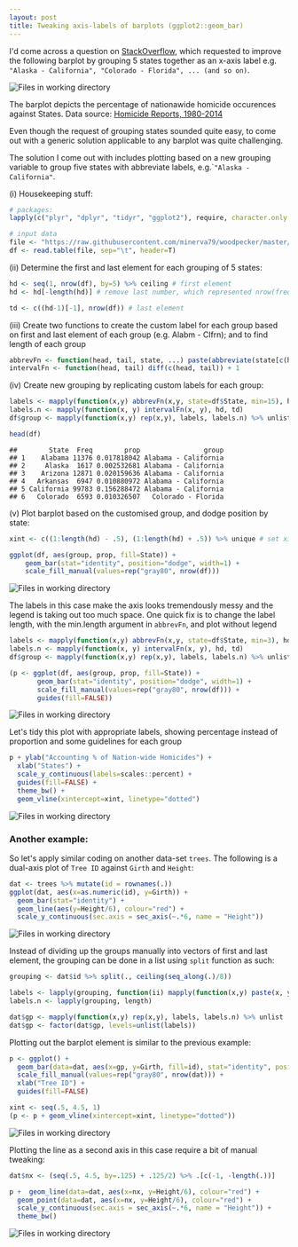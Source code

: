 ```yaml
---
layout: post
title: Tweaking axis-labels of barplots (ggplot2::geom_bar)
---
```

I'd come across a question on [StackOverflow](http://stackoverflow.com/questions/43694458/barplot-grouping-x-axis-labels-without-manipulating-accompanying-bars/43701167#43701167), which requested to improve the following barplot by grouping 5 states together as an x-axis label e.g. `"Alaska - California", "Colorado - Florida", ... (and so on)`.

![Files in working directory](/images/20170501/envt-1.png)

The barplot depicts the percentage of nationawide homicide occurences against States. Data source: [Homicide Reports, 1980-2014](https://www.kaggle.com/murderaccountability/homicide-reports)

Even though the request of grouping states sounded quite easy, to come out with a generic solution applicable to any barplot was quite challenging.

The solution I come out with includes plotting based on a new grouping variable to group five states with abbreviate labels, e.g.\``"Alaska - California"`.

(i) Housekeeping stuff:

``` r
# packages:
lapply(c("plyr", "dplyr", "tidyr", "ggplot2"), require, character.only = T)

# input data
file <- "https://raw.githubusercontent.com/minerva79/woodpecker/master/data/homicide_by_state.txt"
df <- read.table(file, sep="\t", header=T)
```

(ii) Determine the first and last element for each grouping of 5 states:

``` r
hd <- seq(1, nrow(df), by=5) %>% ceiling # first element
hd <- hd[-length(hd)] # remove last number, which represented nrow(freq)

td <- c((hd-1)[-1], nrow(df)) # last element
```

(iii) Create two functions to create the custom label for each group based on first and last element of each group (e.g. Alabm - Clfrn); and to find length of each group

``` r
abbrevFn <- function(head, tail, state, ...) paste(abbreviate(state[c(head,tail)], ...), collapse = " - ")
intervalFn <- function(head, tail) diff(c(head, tail)) + 1
```

(iv) Create new grouping by replicating custom labels for each group:

``` r
labels <- mapply(function(x,y) abbrevFn(x,y, state=df$State, min=15), hd, td)
labels.n <- mapply(function(x, y) intervalFn(x, y), hd, td)
df$group <- mapply(function(x,y) rep(x,y), labels, labels.n) %>% unlist

head(df)
```

    ##        State  Freq        prop                group
    ## 1    Alabama 11376 0.017818042 Alabama - California
    ## 2     Alaska  1617 0.002532681 Alabama - California
    ## 3    Arizona 12871 0.020159636 Alabama - California
    ## 4   Arkansas  6947 0.010880972 Alabama - California
    ## 5 California 99783 0.156288472 Alabama - California
    ## 6   Colorado  6593 0.010326507   Colorado - Florida

(v) Plot barplot based on the customised group, and dodge position by state:

``` r
xint <- c((1:length(hd) - .5), (1:length(hd) + .5)) %>% unique # set xintercept values for demarcate the groups

ggplot(df, aes(group, prop, fill=State)) +
    geom_bar(stat="identity", position="dodge", width=1) +
    scale_fill_manual(values=rep("gray80", nrow(df)))
```

![Files in working directory](/images/20170501/rplot-1.png)

The labels in this case make the axis looks tremendously messy and the legend is taking out too much space. One quick fix is to change the label length, with the min.length argument in `abbrevFn`, and plot without legend

``` r
labels <- mapply(function(x,y) abbrevFn(x,y, state=df$State, min=3), hd, td)
labels.n <- mapply(function(x, y) intervalFn(x, y), hd, td)
df$group <- mapply(function(x,y) rep(x,y), labels, labels.n) %>% unlist

(p <- ggplot(df, aes(group, prop, fill=State)) +
       geom_bar(stat="identity", position="dodge", width=1) +
       scale_fill_manual(values=rep("gray80", nrow(df))) +
       guides(fill=FALSE))
```

![Files in working directory](/images/20170501/rplot2-1.png)

Let's tidy this plot with appropriate labels, showing percentage instead of proportion and some guidelines for each group

``` r
p + ylab("Accounting % of Nation-wide Homicides") +
  xlab("States") +
  scale_y_continuous(labels=scales::percent) +
  guides(fill=FALSE) +
  theme_bw() +
  geom_vline(xintercept=xint, linetype="dotted")
```

![Files in working directory](/images/20170501/rplot3-1.png)

### Another example:

So let's apply similar coding on another data-set `trees`. The following is a dual-axis plot of `Tree ID` against `Girth` and `Height`:

``` r
dat <- trees %>% mutate(id = rownames(.))
ggplot(dat, aes(x=as.numeric(id), y=Girth)) +
  geom_bar(stat="identity") +
  geom_line(aes(y=Height/6), colour="red") +
  scale_y_continuous(sec.axis = sec_axis(~.*6, name = "Height"))
```

![Files in working directory](/images/20170501/treeplot-1.png)

Instead of dividing up the groups manually into vectors of first and last element, the grouping can be done in a list using `split` function as such:


``` r
grouping <- dat$id %>% split(., ceiling(seq_along(.)/8))

labels <- lapply(grouping, function(ii) mapply(function(x,y) paste(x, y, sep=" - "), ii[1], ii[length(ii)]))
labels.n <- lapply(grouping, length)

dat$gp <- mapply(function(x,y) rep(x,y), labels, labels.n) %>% unlist
dat$gp <- factor(dat$gp, levels=unlist(labels))
```

Plotting out the barplot element is similar to the previous example:

``` r
p <- ggplot() +
  geom_bar(data=dat, aes(x=gp, y=Girth, fill=id), stat="identity", position="dodge", width=1) +
  scale_fill_manual(values=rep("gray80", nrow(dat))) +
  xlab("Tree ID") +
  guides(fill=FALSE)

xint <- seq(.5, 4.5, 1)
(p <- p + geom_vline(xintercept=xint, linetype="dotted"))
```

![Files in working directory](/images/20170501/tree-1.png)

Plotting the line as a second axis in this case require a bit of manual tweaking: 

``` r
dat$nx <- (seq(.5, 4.5, by=.125) + .125/2) %>% .[c(-1, -length(.))]

p +  geom_line(data=dat, aes(x=nx, y=Height/6), colour="red") +
  geom_point(data=dat, aes(x=nx, y=Height/6), colour="red") +
  scale_y_continuous(sec.axis = sec_axis(~.*6, name = "Height")) +
  theme_bw()
```

![Files in working directory](/images/20170501/lines-1.png)

